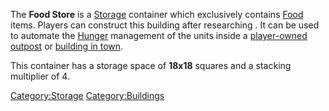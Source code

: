The **Food Store** is a [Storage](Storage.md "wikilink") container which
exclusively contains [Food](Food.md "wikilink") items. Players can
construct this building after researching [](Item_Storage_(Tech).md). It can be used to automate the
[Hunger](Guide_to_Health.md#Hunger "wikilink") management of the units
inside a [player-owned outpost](Guide_to_Building_an_Outpost.md "wikilink")
or [building in town](Player-Owned_Buildings_in_Town.md "wikilink").

This container has a storage space of **18x18** squares and a stacking
multiplier of 4.

[Category:Storage](Category:Storage "wikilink")
[Category:Buildings](Category:Buildings "wikilink")